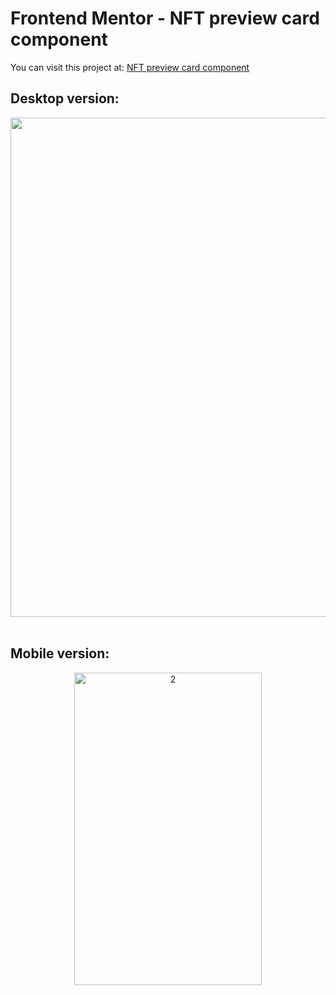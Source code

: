 # Frontend Mentor - NFT preview card component
You can visit this project at: [NFT preview card component](https://matiasmass.github.io/card-eth.github.io/)

## Desktop version:
<p align="center">
<a href="https://postimg.cc/62kRPBZh" target="_blank"><img src="https://i.postimg.cc/qqRLzRMW/1.png" alt="1" width="1581" height="799"/></a><br/><br/>
</p>

## Mobile version:
<p align="center">
<a href="https://postimg.cc/N2RTqZ7v" target="_blank"><img src="https://i.postimg.cc/vTNv9s4T/2.png" alt="2" width="300px" height="500px"/></a><br/><br/>
</p>
